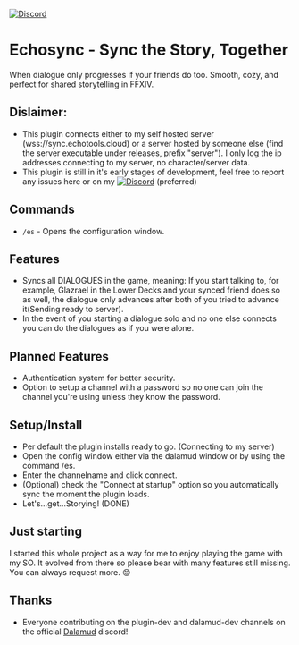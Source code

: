[![Discord](https://img.shields.io/badge/Join-Discord-blue)](https://discord.gg/5gesjDfDBr)

# Echosync - Sync the Story, Together
When dialogue only progresses if your friends do too. Smooth, cozy, and perfect for shared storytelling in FFXIV.

## Dislaimer: 
* This plugin connects either to my self hosted server (wss://sync.echotools.cloud) or a server hosted by someone else (find the server executable under releases, prefix "server"). I only log the ip addresses connecting to my server, no character/server data.
* This plugin is still in it's early stages of development, feel free to report any issues here or on my [![Discord](https://img.shields.io/badge/Join-Discord-blue)](https://discord.gg/5gesjDfDBr) (preferred)

## Commands
* `/es` - Opens the configuration window.

## Features
* Syncs all DIALOGUES in the game, meaning: If you start talking to, for example, Glazrael in the Lower Decks and your synced friend does so as well, the dialogue only advances after both of you tried to advance it(Sending ready to server).
* In the event of you starting a dialogue solo and no one else connects you can do the dialogues as if you were alone.

## Planned Features
* Authentication system for better security.
* Option to setup a channel with a password so no one can join the channel you're using unless they know the password.

## Setup/Install
* Per default the plugin installs ready to go. (Connecting to my server)
* Open the config window either via the dalamud window or by using the command /es.
* Enter the channelname and click connect.
* (Optional) check the "Connect at startup" option so you automatically sync the moment the plugin loads.
* Let's...get...Storying! (DONE)

## Just starting
I started this whole project as a way for me to enjoy playing the game with my SO. It evolved from there so please bear with many features still missing. You can always request more. 😊

## Thanks
* Everyone contributing on the plugin-dev and dalamud-dev channels on the official [Dalamud](https://github.com/goatcorp/Dalamud) discord!
